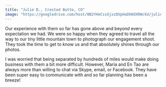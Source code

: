 ```yaml
---
title: "Julie D., Crested Butte, CO"
image: "https://googledrive.com/host/0B2YHeCssXjxzQVpHaDhKOXRWckU/julie-matt-testimonial.jpg"
---
```

Our experience with them so far has gone above and beyond every expectation we had. We were so happy when they agreed to travel all the way to our tiny little mountain town to photograph our engagement shoot. They took the time to get to know us and that absolutely shines through our photos. 

I was worried that being separated by hundreds of miles would make doing business with them a bit more difficult. However, Maria and En Tao are always more than willing to chat via Skype, email, or Facebook. They have been super easy to communicate with and so far planning has been a breeze!